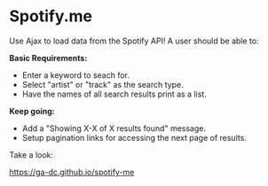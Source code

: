# Spotify.me

Use Ajax to load data from the Spotify API! A user should be able to:

**Basic Requirements:**

 - Enter a keyword to seach for.
 - Select "artist" or "track" as the search type.
 - Have the names of all search results print as a list.
 
**Keep going:**

 - Add a "Showing X-X of X results found" message.
 - Setup pagination links for accessing the next page of results.

Take a look:

https://ga-dc.github.io/spotify-me
